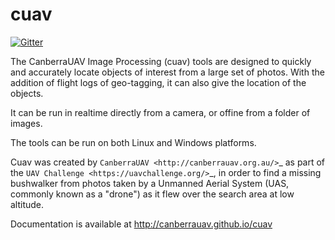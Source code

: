 # cuav

[![Gitter](https://badges.gitter.im/Join%20Chat.svg)](https://gitter.im/tridge/cuav?utm_source=badge&utm_medium=badge&utm_campaign=pr-badge&utm_content=badge)

The CanberraUAV Image Processing (cuav) tools are designed to quickly and
accurately locate objects of interest from a large set of photos. With the addition
of flight logs of geo-tagging, it can also give the location of the objects.

It can be run in realtime directly from a camera, or offine from a folder of images.

The tools can be run on both Linux and Windows platforms.

Cuav was created by `CanberraUAV <http://canberrauav.org.au/>`_ as part of the 
`UAV Challenge <https://uavchallenge.org/>`_, in order to find a missing
bushwalker from photos taken by a Unmanned Aerial System (UAS, commonly known as a "drone")
as it flew over the search area at low altitude.

Documentation is available at http://canberrauav.github.io/cuav